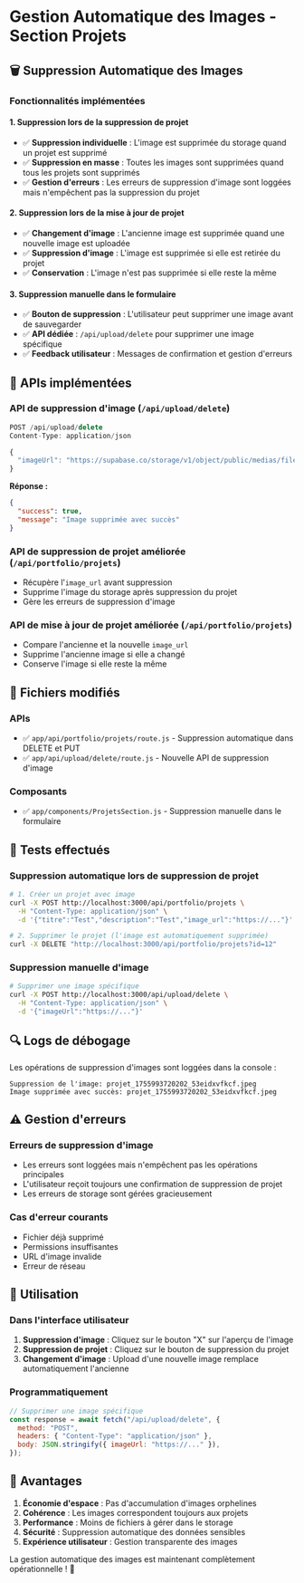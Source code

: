 # Gestion Automatique des Images - Section Projets

## 🗑️ Suppression Automatique des Images

### **Fonctionnalités implémentées**

#### 1. **Suppression lors de la suppression de projet**

- ✅ **Suppression individuelle** : L'image est supprimée du storage quand un projet est supprimé
- ✅ **Suppression en masse** : Toutes les images sont supprimées quand tous les projets sont supprimés
- ✅ **Gestion d'erreurs** : Les erreurs de suppression d'image sont loggées mais n'empêchent pas la suppression du projet

#### 2. **Suppression lors de la mise à jour de projet**

- ✅ **Changement d'image** : L'ancienne image est supprimée quand une nouvelle image est uploadée
- ✅ **Suppression d'image** : L'image est supprimée si elle est retirée du projet
- ✅ **Conservation** : L'image n'est pas supprimée si elle reste la même

#### 3. **Suppression manuelle dans le formulaire**

- ✅ **Bouton de suppression** : L'utilisateur peut supprimer une image avant de sauvegarder
- ✅ **API dédiée** : `/api/upload/delete` pour supprimer une image spécifique
- ✅ **Feedback utilisateur** : Messages de confirmation et gestion d'erreurs

## 🔧 APIs implémentées

### **API de suppression d'image** (`/api/upload/delete`)

```javascript
POST /api/upload/delete
Content-Type: application/json

{
  "imageUrl": "https://supabase.co/storage/v1/object/public/medias/filename.jpg"
}
```

**Réponse :**

```json
{
  "success": true,
  "message": "Image supprimée avec succès"
}
```

### **API de suppression de projet améliorée** (`/api/portfolio/projets`)

- Récupère l'`image_url` avant suppression
- Supprime l'image du storage après suppression du projet
- Gère les erreurs de suppression d'image

### **API de mise à jour de projet améliorée** (`/api/portfolio/projets`)

- Compare l'ancienne et la nouvelle `image_url`
- Supprime l'ancienne image si elle a changé
- Conserve l'image si elle reste la même

## 📁 Fichiers modifiés

### **APIs**

- ✅ `app/api/portfolio/projets/route.js` - Suppression automatique dans DELETE et PUT
- ✅ `app/api/upload/delete/route.js` - Nouvelle API de suppression d'image

### **Composants**

- ✅ `app/components/ProjetsSection.js` - Suppression manuelle dans le formulaire

## 🧪 Tests effectués

### **Suppression automatique lors de suppression de projet**

```bash
# 1. Créer un projet avec image
curl -X POST http://localhost:3000/api/portfolio/projets \
  -H "Content-Type: application/json" \
  -d '{"titre":"Test","description":"Test","image_url":"https://..."}'

# 2. Supprimer le projet (l'image est automatiquement supprimée)
curl -X DELETE "http://localhost:3000/api/portfolio/projets?id=12"
```

### **Suppression manuelle d'image**

```bash
# Supprimer une image spécifique
curl -X POST http://localhost:3000/api/upload/delete \
  -H "Content-Type: application/json" \
  -d '{"imageUrl":"https://..."}'
```

## 🔍 Logs de débogage

Les opérations de suppression d'images sont loggées dans la console :

```
Suppression de l'image: projet_1755993720202_53eidxvfkcf.jpeg
Image supprimée avec succès: projet_1755993720202_53eidxvfkcf.jpeg
```

## ⚠️ Gestion d'erreurs

### **Erreurs de suppression d'image**

- Les erreurs sont loggées mais n'empêchent pas les opérations principales
- L'utilisateur reçoit toujours une confirmation de suppression de projet
- Les erreurs de storage sont gérées gracieusement

### **Cas d'erreur courants**

- Fichier déjà supprimé
- Permissions insuffisantes
- URL d'image invalide
- Erreur de réseau

## 🎯 Utilisation

### **Dans l'interface utilisateur**

1. **Suppression d'image** : Cliquez sur le bouton "X" sur l'aperçu de l'image
2. **Suppression de projet** : Cliquez sur le bouton de suppression du projet
3. **Changement d'image** : Upload d'une nouvelle image remplace automatiquement l'ancienne

### **Programmatiquement**

```javascript
// Supprimer une image spécifique
const response = await fetch("/api/upload/delete", {
  method: "POST",
  headers: { "Content-Type": "application/json" },
  body: JSON.stringify({ imageUrl: "https://..." }),
});
```

## 📝 Avantages

1. **Économie d'espace** : Pas d'accumulation d'images orphelines
2. **Cohérence** : Les images correspondent toujours aux projets
3. **Performance** : Moins de fichiers à gérer dans le storage
4. **Sécurité** : Suppression automatique des données sensibles
5. **Expérience utilisateur** : Gestion transparente des images

La gestion automatique des images est maintenant complètement opérationnelle ! 🎉
